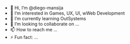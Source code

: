 - 👋 Hi, I’m @diego-mansija
- 👀 I’m interested in Games, UX, UI, wWeb Development
- 🌱 I’m currently learning OutSystems
- 💞️ I’m looking to collaborate on ...
- 📫 How to reach me ...
- ⚡ Fun fact: ...

<!---
diego-mansija/diego-mansija is a ✨ special ✨ repository because its `README.md` (this file) appears on your GitHub profile.
You can click the Preview link to take a look at your changes.
--->
